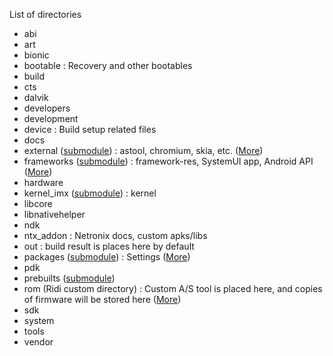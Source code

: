 List of directories

- abi
- art
- bionic
- bootable : Recovery and other bootables
- build
- cts
- dalvik
- developers
- development
- device : Build setup related files
- docs
- external ([submodule](https://github.com/rbx-rdm/pp1-external.git)) : astool, chromium, skia, etc. ([More](external/external.md))
- frameworks ([submodule](https://github.com/rbx-rdm/pp1-frameworks.git)) : framework-res, SystemUI app, Android API ([More](frameworks/frameworks.md))
- hardware
- kernel_imx ([submodule](https://github.com/rbx-rdm/pp1-kernel_imx.git)) : kernel
- libcore
- libnativehelper
- ndk
- ntx_addon : Netronix docs, custom apks/libs
- out : build result is places here by default
- packages ([submodule](https://github.com/rbx-rdm/pp1-packages.git)) : Settings ([More](packages/packages.md))
- pdk
- prebuilts ([submodule](https://github.com/rbx-rdm/pp1-prebuilts.git))
- rom (Ridi custom directory) : Custom A/S tool is placed here, and copies of firmware will be stored here ([More](rom/rom.md))
- sdk
- system
- tools
- vendor
